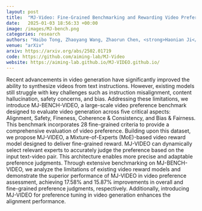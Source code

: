 ```yaml
---
layout: post
title:  "MJ-Video: Fine-Grained Benchmarking and Rewarding Video Preferences in Video Generation"
date:   2025-01-03 18:56:33 +00:00
image: /images/MJ-bench.png
categories: research
authors: "Haibo Tong, Zhaoyang Wang, Zhaorun Chen, <strong>Haonian Ji</strong>, Shi Qiu, Siwei Han, Kexin Geng, Zhongkai Xue, Yiyang Zhou, Peng Xia, Mingyu Ding, Rafael Rafailov, Chelsea Finn, Huaxiu Yao"
venue: "arXiv"
arxiv: https://arxiv.org/abs/2502.01719
code: https://github.com/aiming-lab/MJ-Video
website: https://aiming-lab.github.io/MJ-VIDEO.github.io/
---
```

Recent advancements in video generation have significantly improved the ability to synthesize videos from text instructions. However, existing models still struggle with key challenges such as instruction misalignment, content hallucination, safety concerns, and bias. Addressing these limitations, we introduce MJ-BENCH-VIDEO, a large-scale video preference benchmark designed to evaluate video generation across five critical aspects: Alignment, Safety, Fineness, Coherence & Consistency, and Bias & Fairness. This benchmark incorporates 28 fine-grained criteria to provide a comprehensive evaluation of video preference. Building upon this dataset, we propose MJ-VIDEO, a Mixture-of-Experts (MoE)-based video reward model designed to deliver fine-grained reward. MJ-VIDEO can dynamically select relevant experts to accurately judge the preference based on the input text-video pair. This architecture enables more precise and adaptable preference judgments. Through extensive benchmarking on MJ-BENCH-VIDEO, we analyze the limitations of existing video reward models and demonstrate the superior performance of MJ-VIDEO in video preference assessment, achieving 17.58% and 15.87% improvements in overall and fine-grained preference judgments, respectively. Additionally, introducing MJ-VIDEO for preference tuning in video generation enhances the alignment performance.